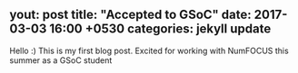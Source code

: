 yout: post
title:  "Accepted to GSoC"
date:   2017-03-03 16:00 +0530
categories: jekyll update
---

Hello :)
This is my first blog post. Excited for working with NumFOCUS this summer as a GSoC student
